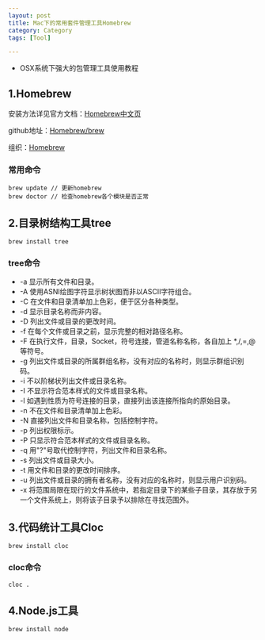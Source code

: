 ```yaml
---
layout: post
title: Mac下的常用套件管理工具Homebrew
category: Category
tags: [Tool]

---
```


* OSX系统下强大的包管理工具使用教程

## 1.Homebrew


安装方法详见官方文档：[Homebrew中文页](http://brew.sh/index_zh-cn.html)

github地址：[Homebrew/brew](https://github.com/Homebrew/brew)

组织：[Homebrew](https://github.com/Homebrew)

### 常用命令

```
brew update // 更新homebrew
brew doctor // 检查homebrew各个模块是否正常
```



## 2.目录树结构工具tree


```
brew install tree
```

### tree命令

* -a 显示所有文件和目录。
* -A 使用ASNI绘图字符显示树状图而非以ASCII字符组合。
* -C 在文件和目录清单加上色彩，便于区分各种类型。
* -d 显示目录名称而非内容。
* -D 列出文件或目录的更改时间。
* -f 在每个文件或目录之前，显示完整的相对路径名称。
* -F 在执行文件，目录，Socket，符号连接，管道名称名称，各自加上 *,/,=,@ 等符号。
* -g 列出文件或目录的所属群组名称，没有对应的名称时，则显示群组识别码。
* -i 不以阶梯状列出文件或目录名称。
* -I 不显示符合范本样式的文件或目录名称。
* -l 如遇到性质为符号连接的目录，直接列出该连接所指向的原始目录。
* -n 不在文件和目录清单加上色彩。
* -N 直接列出文件和目录名称，包括控制字符。
* -p 列出权限标示。
* -P 只显示符合范本样式的文件或目录名称。
* -q 用"?"号取代控制字符，列出文件和目录名称。
* -s 列出文件或目录大小。
* -t 用文件和目录的更改时间排序。
* -u 列出文件或目录的拥有者名称，没有对应的名称时，则显示用户识别码。
* -x 将范围局限在现行的文件系统中，若指定目录下的某些子目录，其存放于另一个文件系统上，则将该子目录予以排除在寻找范围外。




## 3.代码统计工具Cloc


```
brew install cloc
```

### cloc命令


```
cloc .
```


## 4.Node.js工具

```
brew install node
```
